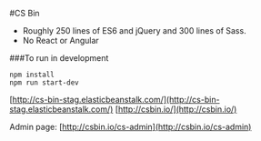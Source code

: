 #CS Bin

- Roughly 250 lines of ES6 and jQuery and 300 lines of Sass.
- No React or Angular

###To run in development

```
npm install
npm run start-dev
```

[http://cs-bin-stag.elasticbeanstalk.com/](http://cs-bin-stag.elasticbeanstalk.com/)
[http://csbin.io/](http://csbin.io/)


Admin page: 
[http://csbin.io/cs-admin](http://csbin.io/cs-admin)